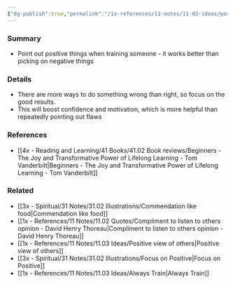 ```yaml
---
{"dg-publish":true,"permalink":"/1x-references/11-notes/11-03-ideas/positive-feedback-works-better-than-criticism/","title":"Positive feedback works better than criticism","created":"2023-02-14T07:33:11.000+03:00","updated":"2024-02-14T20:18:25.424+03:00"}
---
```



### Summary
- Point out positive things when training someone - it works better than picking on negative things

### Details
- There are more ways to do something wrong than right, so focus on the good results.
- This will boost confidence and motivation, which is more helpful than repeatedly pointing out flaws

### References
- [[4x - Reading and Learning/41 Books/41.02 Book reviews/Beginners - The Joy and Transformative Power of Lifelong Learning - Tom Vanderbilt\|Beginners - The Joy and Transformative Power of Lifelong Learning - Tom Vanderbilt]]

### Related
- [[3x - Spiritual/31 Notes/31.02 Illustrations/Commendation like food\|Commendation like food]]
- [[1x - References/11 Notes/11.02 Quotes/Compliment to listen to others opinion - David Henry Thoreau\|Compliment to listen to others opinion - David Henry Thoreau]]
- [[1x - References/11 Notes/11.03 Ideas/Positive view of others\|Positive view of others]]
- [[3x - Spiritual/31 Notes/31.02 Illustrations/Focus on Positive\|Focus on Positive]]
- [[1x - References/11 Notes/11.03 Ideas/Always Train\|Always Train]]